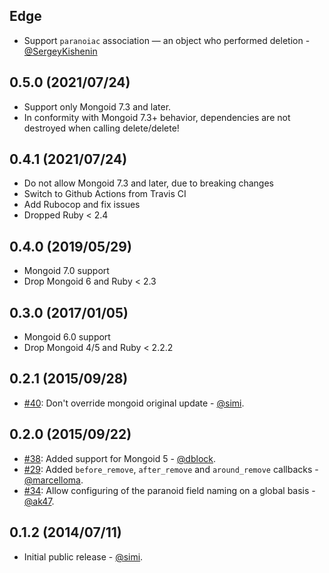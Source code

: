## Edge

* Support `paranoiac` association — an object who performed deletion - [@SergeyKishenin](https://github.com/SergeyKishenin)

## 0.5.0 (2021/07/24)

* Support only Mongoid 7.3 and later.
* In conformity with Mongoid 7.3+ behavior, dependencies are not destroyed when calling delete/delete!

## 0.4.1 (2021/07/24)

* Do not allow Mongoid 7.3 and later, due to breaking changes
* Switch to Github Actions from Travis CI
* Add Rubocop and fix issues
* Dropped Ruby < 2.4

## 0.4.0 (2019/05/29)

* Mongoid 7.0 support
* Drop Mongoid 6 and Ruby < 2.3

## 0.3.0 (2017/01/05)

* Mongoid 6.0 support
* Drop Mongoid 4/5 and Ruby < 2.2.2

## 0.2.1 (2015/09/28)

* [#40](https://github.com/simi/mongoid_paranoia/pull/40): Don't override mongoid original update - [@simi](https://github.com/simi).

## 0.2.0 (2015/09/22)

* [#38](https://github.com/simi/mongoid_paranoia/pull/38): Added support for Mongoid 5 - [@dblock](https://github.com/dblock).
* [#29](https://github.com/simi/mongoid_paranoia/pull/29): Added `before_remove`, `after_remove` and `around_remove` callbacks - [@marcelloma](https://github.com/marcelloma).
* [#34](https://github.com/simi/mongoid_paranoia/pull/34): Allow configuring of the paranoid field naming on a global basis - [@ak47](https://github.com/ak47).

## 0.1.2 (2014/07/11)

* Initial public release - [@simi](https://github.com/simi).
